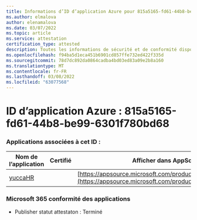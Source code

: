 ```yaml
---
title: Informations d’ID d’application Azure pour 815a5165-fd61-44b8-be99-6301f780bd68
ms.author: elmalova
author: elenamalova
ms.date: 03/07/2022
ms.topic: article
ms.service: attestation
certification_type: attested
description: Toutes les informations de sécurité et de conformité disponibles pour 815a5165-fd61-44b8-be99-6301f780bd68.
ms.openlocfilehash: f94ba5d1eca451b6901cd857ffe732ed422f335d
ms.sourcegitcommit: 78d7dc892da0864cadba4bd03ed83a09e2b8a160
ms.translationtype: MT
ms.contentlocale: fr-FR
ms.lasthandoff: 03/08/2022
ms.locfileid: "63077568"
---
```

# <a name="azure-app-id-815a5165-fd61-44b8-be99-6301f780bd68"></a>ID d’application Azure : 815a5165-fd61-44b8-be99-6301f780bd68


### <a name="apps-associated-with-this-id"></a>Applications associées à cet ID :
| **Nom de l’application** | **Certifié** | **Afficher dans AppSource** |
|--------------|---------------|-----------------------|
| [yuccaHR](https://docs.microsoft.com/microsoft-365-app-certification/forward/WA200003242) |  | [https://appsource.microsoft.com/product/office/WA200003242](https://appsource.microsoft.com/product/office/WA200003242) |

### <a name="microsoft-365-app-compliance-status"></a>Microsoft 365 conformité des applications
- Publisher statut attestaton : Terminé
